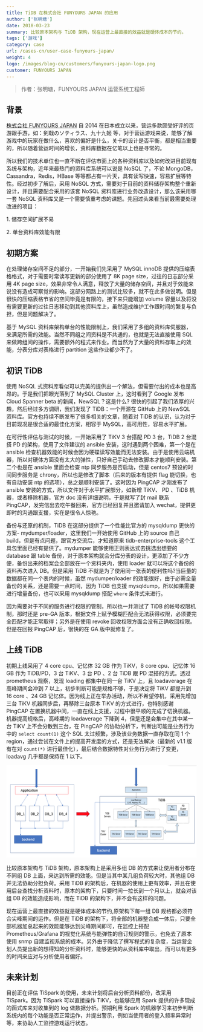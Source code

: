 ```yaml
---
title: TiDB 在株式会社 FUNYOURS JAPAN 的应用
author: ['张明塘']
date: 2018-03-23
summary: 比较原本架构与 TiDB 架构，现在运营上最直接的效益就是硬体成本的节约。
tags: ['游戏']
category: case
url: /cases-cn/user-case-funyours-japan/
weight: 4
logo: /images/blog-cn/customers/funyours-japan-logo.png
customer: FUNYOURS JAPAN
---
```


>作者：张明塘，FUNYOURS JAPAN 运营系统工程師 

## 背景

[株式会社 FUNYOURS JAPAN]( http://company.funyours.co.jp/ ) 自 2014 在日本成立以来，营运多款颇受好评的页游跟手游，如：剣戟のソティラス、九十九姬 等，对于营运游戏来说，能够了解游戏中的玩家在做什么，喜欢的偏好是什么，关卡的设计是否平衡，都是相当重要的，所以随着营运时间的增长，资料库数据在亿笔以上也是寻常的。

所以我们的技术单位也一直不断在评估市面上的各种资料库以及如何改进目前现有系统与架构，近年来最热门的资料库系统可以说是 NoSQL 了，不论 MongoDB，Cassandra，Redis，HBase 等等都占有一片天，具有读写快速，容易扩展等特性。经过初步了解后，采用 NoSQL 方式，需要对于目前的资料储存架构整个重新设计，并且需要配合采用的该套 NoSQL 资料库进行业务改造设计，那么该采用哪一套 NoSQL 资料库又是一个需要慎重考虑的课题。先回过头来看当前最需要处理改进的项目：

1\. 储存空间扩展不易

2\. 单台资料库效能有限

## 初期方案
在处理储存空间不足的部分，一开始我们先采用了 MySQL innoDB 提供的压缩表格格式，对于需要时常读写更新的部分使用了 8K page size，过往的日志部分采用 4K page size，效果非常令人满意，释放了大量的储存空间，并且对于效能来说没有造成可察觉的影响。这部分网路上的测试比较多，就不在此多做说明。但是很快的压缩表格节省的空间毕竟是有限的，接下来只能增加 volume 容量以及将没有需要更新的过往日志移动到其他资料库上，虽然造成维护工作跟时间的繁复与负担，但是问题解决了。

基于 MySQL 资料库架构单台的性能限制上，我们采用了多组的资料库伺服器，来满足所需的效能。当然不同组之间资料是不共通的，也就是无法直接使用 SQL 来做跨组间的操作，需要额外的程式来作业。而当然为了大量的资料存取上的效能，分表分库对表格进行 partition 这些作业都少不了。

## 初识 TiDB
使用 NoSQL 式资料库看似可以完美的提供出一个解法，但需要付出的成本也是高昂的。于是我们把眼光落到了 MySQL Cluster 上，这时看到了 Google 发布 Cloud Spanner beta 的新闻，NewSQL？这是什么? 很快的引起了我们浓厚的兴趣，然后经过多方调研，我们发现了 TiDB：一个开源在 GitHub 上的 NewSQL 资料库。官方也持续不断发布了很多相关的文章，随着对 TiDB 的认识，认为对于目前现况是很合适的最佳化方案，相容于  MySQL，高可用性，容易水平扩展。

在可行性评估与测试的时候，一开始采用了 TiKV 3 台搭配 PD 3 台，TiDB 2 台混搭 PD 的架构，使用了文件建议的 ansible 安装，这时遇到两个困难，第一个是在 ansible 检查机器效能的时候会因为硬碟读写效能而无法安装。由于是使用云端机器，所以对硬体方面没有太大的弹性，只好自己手动去修改脚本才能顺利安装。第二个也是在 ansible 里面会检查 ntp 同步服务是否启动，但是 centos7 预设的时间同步服务是 chrony，所以也是修改了脚本（后来的版本有提供 flag 能切换，也有自动安装 ntp 的选项），总之是顺利安装了。这时因为 PingCAP 才刚发布了 ansible 安装的方式，所以文件对于水平扩展部分，如新增 TiKV、 PD 、TiDB 机器，或者移除机器，官方 doc 没有详细说明，于是就写了封 mail 联系 PingCAP，发完信出去吃午餐回来，官方已经回复并且邀请加入 wechat，提供更即时的沟通跟支援，实在是很令人惊艳。

备份与还原的机制，TiDB 在这部分提供了一个性能比官方的 mysqldump 更快的方案- mydumper/loader，这里我们一开始使用 GitHub 上的 source 自己 build，但是有点问题，跟官方交流后，才知道原来 tidb-enterprise-tools 这个工具包里面已经有提供了。mydumper 能够使用正则表达式去挑选出想要的 database 跟 table 备份，对于原本架构就会分库分表的设计，更添加了不少方便，备份出来的档案会全部放在一个资料夹内，使用 loader 就可以将这个备份的资料再次进入 DB。但是采用 TiDB 不就是为了使用同一张表的便利性吗?当巨量的数据都在同一个表内的时候，虽然 mydumper/loader 的效能很好，由于必需全量备份的关系，还是需要一点时间，因为 TiDB 也支援 mysqldump，所以如果需要进行增量备份，也可以采用 mysqldump 搭配 `where` 条件式来进行。

因为需要对于不同的服务进行权限的管制，所以也一并测试了 TiDB 的帐号权限机制，那时还是 pre-GA 版本，根据文件上赋予模糊匹配会无法获得权限，必须要完全匹配才能正常取得；另外是在使用 revoke 回收权限方面会没有正确收回权限。但是在回报 PingCAP 后，很快的在 GA 版中就修复了。

## 上线 TiDB
初期上线采用了 4 core cpu、记忆体 32 GB 作为 TiKV，8 core cpu、记忆体 16 GB 作为 TiDB/PD，3 台 TiKV、3 台 PD 、2 台 TiDB 跟 PD 混搭的方式。透过 prometheus 观察，发现 loading 都集中在同一台 TiKV 上，且 loadaverage 在高峰期间会冲到 7 以上，初步判断可能是规格不够，于是决定将 TiKV 都提升到 16 core 、24 GB 记忆体。因为线上正在举办活动，所以不希望停机，采用先增加三台 TiKV 机器同步后，再移除三台原本 TiKV 的方式进行，也特别感谢 PingCAP 在置换机器中间，一直在线上支援，过程中很平顺的完成了切换机器。机器提高规格后，高峰期的 loadaverage 下降到 4，但是还是会集中在其中某一台 TiKV 上不会分散到三台，在 PingCAP 的协助分析下，判断出可能是业务行为中的 `select count(1)` 这个 SQL 太过频繁，涉及该业务数据一直存取在同 1 个 region，通过尝试在文件上的提高开发度的方式，还是无法解决（最新的 v1.1 版有在对 `count(*)`  进行最佳化），最后结合数据特性对业务行为进行了变更，loadavg 几乎都是保持在 1 以下。

![原本架构与 TiDB 架构](media/user-case-funyours-japan/1.png)

比较原本架构与 TiDB 架构，原本架构上是采用多组 DB 的方式来让使用者分布在不同组 DB 上面，来达到所需的效能。但是当其中某几组负荷较大时，其他组 DB 并无法协助分担负荷。采用 TiDB 的架构后，在机器的使用上更有效率，并且在使用后台查找分析资料时，原本的架构下，只要时间一拉长到一个月以上，就会对该组 DB 的效能造成影响，而在 TiDB 的架构下，并不会有这样的问题。

现在运营上最直接的效益就是硬体成本的节约,原架构下每一组 DB 规格都必须符合尖峰期间的运作。但是在 TiDB 的架构下，将全部的机器整合成一体后，只要全部机器加总起来的效能能够达到尖峰期间即可，在监控上搭配 Prometheus/Grafana 的视觉化系统与能弹性的自订规则的警示，也免去了原本使用 snmp 自建监视系统的成本。另外由于降低了撰写程式的复杂度，当运营企划人员提出新的想得知的分析资料时，能够更快的从资料库中取出，而可以有更多的时间来应对与分析使用者偏好。

## 未来计划
目前正在评估 TiSpark 的使用，未来计划将后台分析资料部份，改采用 TiSpark。因为 TiSpark 可以直接操作 TiKV，也能够应用 Spark 提供的许多现成的函式库来对收集到的 log 做数据分析。预期利用 Spark 的机器学习来初步判断系统内的每个功能是否正常运作，并提出警示，例如当使用者的登入频率异常时等，来协助人工监控游戏运行状态。




